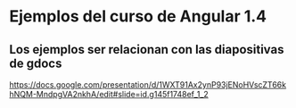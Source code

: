 # Ejemplos del curso de Angular 1.4

## Los ejemplos ser relacionan con las diapositivas de gdocs

https://docs.google.com/presentation/d/1WXT91Ax2ynP93jENoHVscZT66khNQM-MndpgVA2nkhA/edit#slide=id.g145f1748ef_1_2
